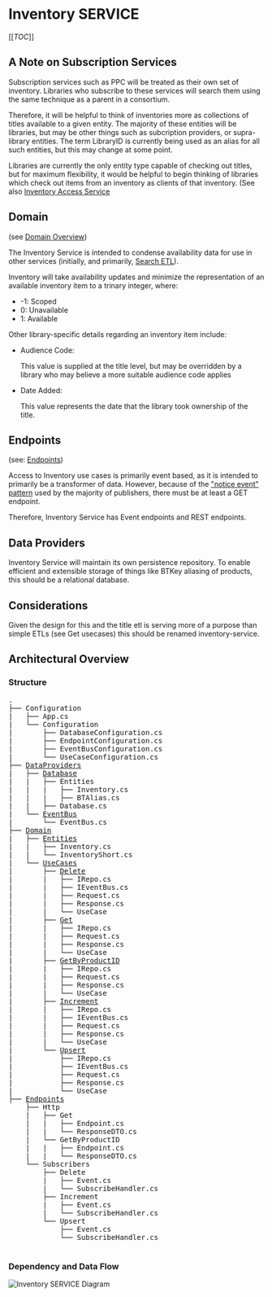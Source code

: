 # Inventory SERVICE

[[_TOC_]]

## A Note on Subscription Services
Subscription services such as PPC will be treated as their own set of inventory. Libraries who subscribe to these
services will search them using the same technique as a parent in a consortium.

Therefore, it will be helpful to think of inventories more as collections of titles available to a given entity. The
majority of these entities will be libraries, but may be other things such as subcription providers, or supra-library
entities. The term LibraryID is currently being used as an alias for all such entities, but this may change at some 
point.

Libraries are currently the only entity type capable of checking out titles, but for maximum flexibility, it would be
helpful to begin thinking of libraries which check out items from an inventory as clients of that inventory. (See also
[Inventory Access Service](inventory-access-service.md)

## Domain

(see [Domain Overview](inventory-service/domain.md))

The Inventory Service is intended to condense availability data for use in other services (initially, and primarily,
[Search ETL](search-etl.md)).

Inventory will take availability updates and minimize the representation of an available inventory item to a trinary
integer, where:

* -1: Scoped
* 0: Unavailable
* 1: Available

Other library-specific details regarding an inventory item include:

* Audience Code:

  This value is supplied at the title level, but may be overridden by a library who may believe a more suitable audience
  code applies

* Date Added:

  This value represents the date that the library took ownership of the title.

## Endpoints

(see: [Endpoints](inventory-service/endpoints.md))

Access to Inventory use cases is primarily event based, as it is intended to primarily be a transformer of data.
However, because of the ["notice event" pattern](../events/patterns.md) used by the majority of publishers, there must
be at least a GET endpoint.

Therefore, Inventory Service has Event endpoints and REST endpoints.

## Data Providers

Inventory Service will maintain its own persistence repository. To enable efficient and extensible storage of
things like BTKey aliasing of products, this should be a relational database.

## Considerations

Given the design for this and the title etl is serving more of a purpose than simple ETLs (see Get usecases)
this should be renamed inventory-service.

## Architectural Overview
### Structure
<pre>
.
├── Configuration
|   ├── App.cs
|   └── Configuration
|       ├── DatabaseConfiguration.cs
|       ├── EndpointConfiguration.cs
|       ├── EventBusConfiguration.cs
|       └── UseCaseConfiguration.cs
├── <a href="inventory-service/data-providers.md">DataProviders</a>
|   ├── <a href="inventory-service/data-providers.md#repository">Database</a>
|   |   ├── Entities
|   |   |   ├── Inventory.cs
|   |   |   ├── BTAlias.cs
|   |   ├── Database.cs
|   └── <a href="inventory-service/data-providers.md#eventbus">EventBus</a>
|       └── EventBus.cs
├── <a href="inventory-service/domain.md">Domain</a>
|   ├── <a href="inventory-service/domain.md#entities">Entities</a>
|   |   ├── Inventory.cs
|   |   └── InventoryShort.cs
|   └── <a href="inventory-service/domain.md#use-cases">UseCases</a>
|       ├── <a href="inventory-service/domain.md#delete">Delete</a>
|       |   ├── IRepo.cs
|       |   ├── IEventBus.cs
|       |   ├── Request.cs
|       |   ├── Response.cs
|       |   └── UseCase
|       ├── <a href="inventory-service/domain.md#get">Get</a>
|       |   ├── IRepo.cs
|       |   ├── Request.cs
|       |   ├── Response.cs
|       |   └── UseCase
|       ├── <a href="inventory-service/domain.md#getbyproductid">GetByProductID</a>
|       |   ├── IRepo.cs
|       |   ├── Request.cs
|       |   ├── Response.cs
|       |   └── UseCase
|       ├── <a href="inventory-service/domain.md#increment">Increment</a>
|       |   ├── IRepo.cs
|       |   ├── IEventBus.cs
|       |   ├── Request.cs
|       |   ├── Response.cs
|       |   └── UseCase
|       └── <a href="inventory-service/domain.md#upsert">Upsert</a>
|           ├── IRepo.cs
|           ├── IEventBus.cs
|           ├── Request.cs
|           ├── Response.cs
|           └── UseCase
├── <a href="inventory-service/endpoints.md">Endpoints</a>
    ├── Http
    |   ├── Get
    |   |   ├── Endpoint.cs
    |   |   └── ResponseDTO.cs
    |   └── GetByProductID
    |   |   ├── Endpoint.cs
    |   |   └── ResponseDTO.cs
    └── Subscribers
        ├── Delete
        |   ├── Event.cs
        |   └── SubscribeHandler.cs
        ├── Increment
        |   ├── Event.cs
        |   └── SubscribeHandler.cs
        └── Upsert
            ├── Event.cs
            └── SubscribeHandler.cs

</pre>

### Dependency and Data Flow
![Inventory SERVICE Diagram](./.diagrams/inventory-service-overview-simple.png)

